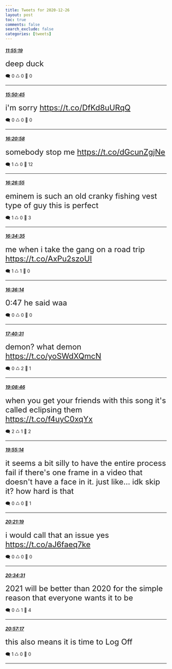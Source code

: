```yaml
---
title: Tweets for 2020-12-26
layout: post
toc: true
comments: false
search_exclude: false
categories: [tweets]
---
```



#### <a href = "https://twitter.com/deepfates/status/1342906855463546888">*11:55:19*</a>

<font size="5">deep duck</font>



🗨️ 0 ♺ 0 🤍  0   

---
    
#### <a href = "https://twitter.com/deepfates/status/1342966107976708105">*15:50:45*</a>

<font size="5">i'm sorry  https://t.co/DfKd8uURqQ</font>



🗨️ 0 ♺ 0 🤍  0   

---
    
#### <a href = "https://twitter.com/deepfates/status/1342973712627331072">*16:20:58*</a>

<font size="5">somebody stop me  https://t.co/dGcunZgjNe</font>



🗨️ 1 ♺ 0 🤍  12   

---
    
#### <a href = "https://twitter.com/deepfates/status/1342975208781729793">*16:26:55*</a>

<font size="5">eminem is such an old cranky fishing vest type of guy this is perfect</font>



🗨️ 1 ♺ 0 🤍  3   

---
    
#### <a href = "https://twitter.com/deepfates/status/1342977137733738502">*16:34:35*</a>

<font size="5">me when i take the gang on a road trip  https://t.co/AxPu2szoUI</font>



🗨️ 1 ♺ 1 🤍  0   

---
    
#### <a href = "https://twitter.com/deepfates/status/1342977553032749067">*16:36:14*</a>

<font size="5">0:47 he said waa</font>



🗨️ 0 ♺ 0 🤍  0   

---
    
#### <a href = "https://twitter.com/deepfates/status/1342993731532836865">*17:40:31*</a>

<font size="5">demon? what demon  https://t.co/yoSWdXQmcN</font>



🗨️ 0 ♺ 2 🤍  1   

---
    
#### <a href = "https://twitter.com/deepfates/status/1343015937050492928">*19:08:46*</a>

<font size="5">when you get your friends with this song it's called eclipsing them  https://t.co/f4uyC0xqYx</font>



🗨️ 2 ♺ 1 🤍  2   

---
    
#### <a href = "https://twitter.com/deepfates/status/1343027634339512320">*19:55:14*</a>

<font size="5">it seems a bit silly to have the entire process fail if there's one frame in a video that doesn't have a face in it. just like... idk skip it? how hard is that</font>



🗨️ 0 ♺ 0 🤍  1   

---
    
#### <a href = "https://twitter.com/deepfates/status/1343034197527638016">*20:21:19*</a>

<font size="5">i would call that an issue yes    https://t.co/aJ6faeq7ke</font>



🗨️ 0 ♺ 0 🤍  0   

---
    
#### <a href = "https://twitter.com/deepfates/status/1343037518242054146">*20:34:31*</a>

<font size="5">2021 will be better than 2020 for the simple reason that everyone wants it to be</font>



🗨️ 0 ♺ 1 🤍  4   

---
    
#### <a href = "https://twitter.com/deepfates/status/1343043247862673408">*20:57:17*</a>

<font size="5">this also means it is time to Log Off</font>



🗨️ 1 ♺ 0 🤍  0   

---
    
            
